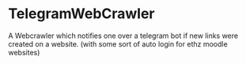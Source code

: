 # TelegramWebCrawler
A Webcrawler which notifies one over a telegram bot if new links were created on a website. (with some sort of auto login for ethz moodle websites)
